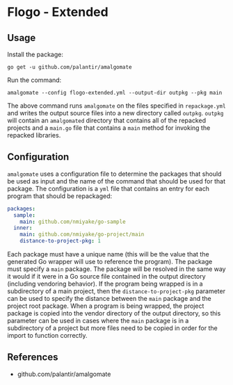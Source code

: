 # Flogo - Extended

Usage
-----
Install the package:

```
go get -u github.com/palantir/amalgomate
```

Run the command:

```
amalgomate --config flogo-extended.yml --output-dir outpkg --pkg main
```

The above command runs `amalgomate` on the files specified in `repackage.yml` and writes the output source files into a
new directory called `outpkg`. `outpkg` will contain an `amalgomated` directory that contains all of the repacked
projects and a `main.go` file that contains a `main` method for invoking the repacked libraries.

Configuration
-------------
`amalgomate` uses a configuration file to determine the packages that should be used as input and the name of the 
command that should be used for that package. The configuration is a `yml` file that contains an entry for each program
that should be repackaged:

```yml
packages:
  sample:
    main: github.com/nmiyake/go-sample
  inner:
    main: github.com/nmiyake/go-project/main
    distance-to-project-pkg: 1
```

Each package must have a unique name (this will be the value that the generated Go wrapper will use to reference the
program). The package must specify a `main` package. The package will be resolved in the same way it would if it were in
a Go source file contained in the output directory (including vendoring behavior). If the program being wrapped is in a
subdirectory of a main project, then the `distance-to-project-pkg` parameter can be used to specify the distance between
the `main` package and the project root package. When a program is being wrapped, the project package is copied into the
vendor directory of the output directory, so this parameter can be used in cases where the `main` package is in a
subdirectory of a project but more files need to be copied in order for the import to function correctly.


## References
- github.com/palantir/amalgomate